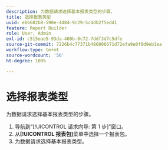 ```yaml
---
description: 为数据请求选择基本报表类型的步骤。
title: 选择报表类型
uuid: ebb682b8-590e-4484-9c29-5c4db2f5edd1
feature: Report Builder
role: User, Admin
exl-id: c515eae5-93da-460b-8c72-7ddf3d7c5dfe
source-git-commit: 7226b4c77371b486006671d72efa9e0f0d9eb1ea
workflow-type: tm+mt
source-wordcount: '56'
ht-degree: 100%

---
```


# 选择报表类型

为数据请求选择基本报表类型的步骤。

1. 导航到“[!UICONTROL 请求向导: 第 1 步]”窗口。
1. 从&#x200B;**[!UICONTROL 报表包]**&#x200B;菜单中选择一个报表包。
1. 为数据请求选择基本报表类型。
